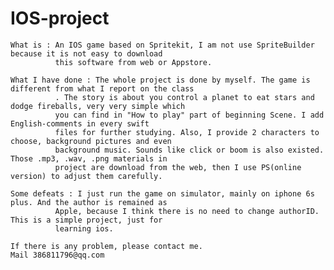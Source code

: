 # IOS-project
    What is : An IOS game based on Spritekit, I am not use SpriteBuilder because it is not easy to download
              this software from web or Appstore.
              
    What I have done : The whole project is done by myself. The game is different from what I report on the class
              . The story is about you control a planet to eat stars and dodge fireballs, very very simple which
              you can find in "How to play" part of beginning Scene. I add English-comments in every swift
              files for further studying. Also, I provide 2 characters to choose, background pictures and even
              background music. Sounds like click or boom is also existed. Those .mp3, .wav, .png materials in
              project are download from the web, then I use PS(online version) to adjust them carefully. 
              
    Some defeats : I just run the game on simulator, mainly on iphone 6s plus. And the author is remained as
              Apple, because I think there is no need to change authorID. This is a simple project, just for
              learning ios.
              
    If there is any problem, please contact me.
    Mail 386811796@qq.com   
    
